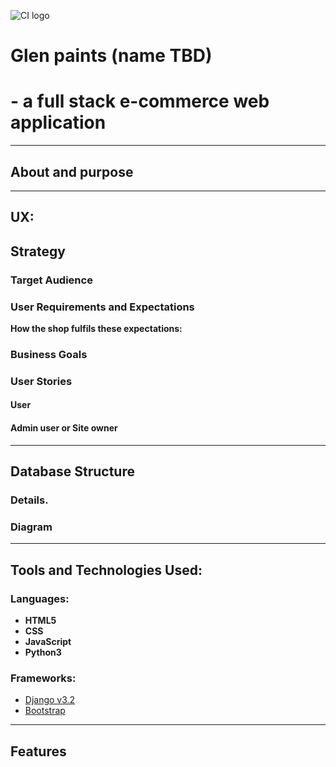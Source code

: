![CI logo](https://codeinstitute.s3.amazonaws.com/fullstack/ci_logo_small.png)

# Glen paints (name TBD)
# - a full stack e-commerce web application

------
## About and purpose 
----------------------------

## UX:
## Strategy
### Target Audience


### User Requirements and Expectations


**How the shop fulfils these expectations:**


### Business Goals

### User Stories

#### User

#### Admin user or Site owner

---

## Database Structure
### Details.

### Diagram

---

## Tools and Technologies Used:

### Languages:
- **HTML5**
- **CSS**
- **JavaScript**
- **Python3**

### Frameworks:
- [Django v3.2](https://www.djangoproject.com/)
- [Bootstrap](https://getbootstrap.com/docs/4.4/getting-started/introduction/) 

---

## Features

